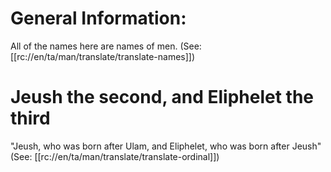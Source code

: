 # General Information:

All of the names here are names of men. (See: [[rc://en/ta/man/translate/translate-names]])


# Jeush the second, and Eliphelet the third

"Jeush, who was born after Ulam, and Eliphelet, who was born after Jeush" (See: [[rc://en/ta/man/translate/translate-ordinal]])

